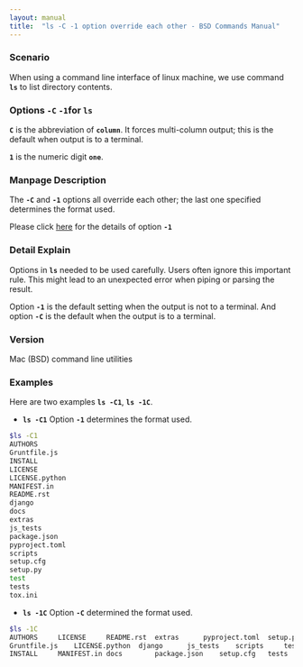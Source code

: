 ```yaml
---
layout: manual
title:  "ls -C -1 option override each other - BSD Commands Manual"
---
```


### Scenario
When using a command line interface of linux machine, we use command __`ls`__ to list directory contents.

### Options `-C` `-1`for `ls` 
__`C`__ is the abbreviation of __`column`__. It forces multi-column output; this is the default when output is to a terminal.

__`1`__ is the numeric digit __`one`__.


### Manpage Description
The __`-C`__ and __`-1`__ options all override each other; the last one specified determines the format used.

Please click [here](https://clidetail.com/manuals/ls1/) for the details of option __`-1`__

### Detail Explain

Options in __`ls`__ needed to be used carefully. Users often ignore this important rule. This might lead to an unexpected error when piping or parsing the result.

Option __`-1`__ is the default setting when the output is not to a terminal. And option __`-C`__ is the default when the output is to a terminal.

### Version
Mac (BSD) command line utilities

### Examples
Here are two examples __`ls -C1`__, __`ls -1C`__.

- __`ls -C1`__ Option __`-1`__ determines the format used.

```bash
$ls -C1
AUTHORS
Gruntfile.js
INSTALL
LICENSE
LICENSE.python
MANIFEST.in
README.rst
django
docs
extras
js_tests
package.json
pyproject.toml
scripts
setup.cfg
setup.py
test
tests
tox.ini
```

- __`ls -1C`__ Option __`-C`__ determined the format used.

```bash
$ls -1C 
AUTHORS		LICENSE		README.rst	extras		pyproject.toml	setup.py	tox.ini
Gruntfile.js	LICENSE.python	django		js_tests	scripts		test
INSTALL		MANIFEST.in	docs		package.json	setup.cfg	tests
```

